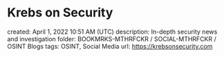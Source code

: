 # Krebs on Security

created: April 1, 2022 10:51 AM (UTC)
description: In-depth security news and investigation
folder: BOOKMRKS-MTHRFCKR / SOCIAL-MTHRFCKR / OSINT Blogs
tags: OSINT, Social Media
url: https://krebsonsecurity.com